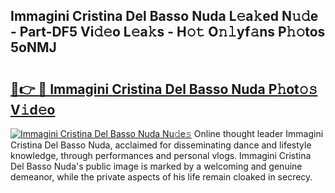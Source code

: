 ## Immagini Cristina Del Basso Nuda L𝚎a𝚔ed N𝚞𝚍e - Part-DF5 Vi𝚍𝚎o L𝚎a𝚔s - H𝚘𝚝 O𝚗𝚕yf𝚊ns P𝚑𝚘tos 5oNMJ

# <h2><a href="http://kf1hek.oniu.top/?m=Immagini+Cristina+Del+Basso+Nuda">🔗👉 🔴 Immagini Cristina Del Basso Nuda P𝚑ot𝚘𝚜 V𝚒d𝚎o</a></h2>

[![Immagini Cristina Del Basso Nuda Nu𝚍e𝚜](https://i.imgur.com/0qMVB7G.gif)](http://kf1hek.oniu.top/?m=Immagini+Cristina+Del+Basso+Nuda)
Online thought leader Immagini Cristina Del Basso Nuda, acclaimed for disseminating dance and lifestyle knowledge, through performances and personal vlogs. Immagini Cristina Del Basso Nuda's public image is marked by a welcoming and genuine demeanor, while the private aspects of his life remain cloaked in secrecy.  
